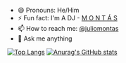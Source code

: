 - 😄 Pronouns: He/Him
- ⚡ Fun fact: I'm A DJ - [M O N T Á S](https://ra.co/dj/montas)
- 📫 How to reach me: [@juliomontas](https://twitter.com/juliomontas)
- 💬 Ask me anything


[![Top Langs](https://github-readme-stats.vercel.app/api/top-langs/?username=juliomontas)](https://github.com/anuraghazra/github-readme-stats)
[![Anurag's GitHub stats](https://github-readme-stats.vercel.app/api?username=juliomontas)](https://github.com/juliomontas/github-readme-stats)

<!--
**JulioMontas/JulioMontas** is a ✨ _special_ ✨ repository because its `README.md` (this file) appears on your GitHub profile.

### Hi there 👋

Here are some ideas to get you started:

- 🔭 I’m currently working on ...
- 🌱 I’m currently learning ...
- 👯 I’m looking to collaborate on ...
- 🤔 I’m looking for help with ...
- 💬 Ask me about ...
- 📫 How to reach me: ...
- 😄 Pronouns: ...
- ⚡ Fun fact: ...
-->
